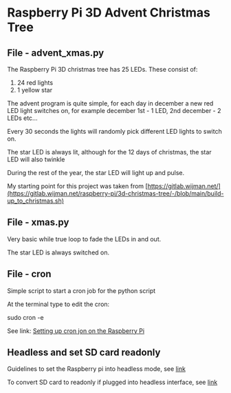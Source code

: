 # Raspberry Pi 3D Advent Christmas Tree

## File - advent_xmas.py

The Raspberry Pi 3D christmas tree has 25 LEDs. These consist of:

1. 24 red lights
2. 1 yellow star

The advent program is quite simple, for each day in december a new red LED light switches on, for example december 1st - 1 LED, 2nd december - 2 LEDs etc...

Every 30 seconds the lights will randomly pick different LED lights to switch on. 

The star LED is always lit, although for the 12 days of christmas, the star LED will also twinkle

During the rest of the year, the star LED will light up and pulse.

My starting point for this project was taken from [https://gitlab.wijman.net/](https://gitlab.wijman.net/raspberry-pi/3d-christmas-tree/-/blob/main/build-up_to_christmas.sh)


## File - xmas.py

Very basic while true loop to fade the LEDs in and out.

The star LED is always switched on.

## File - cron

Simple script to start a cron job for the python script

At the terminal type to edit the cron:

sudo cron -e

See link: [Setting up cron jon on the Raspberry Pi](https://bc-robotics.com/tutorials/setting-cron-job-raspberry-pi/?srsltid=AfmBOoorVp697avlYOwwSPL_7PZ07LdZZA2pZR5kvso2rpgExxpGtoop)

## Headless and set SD card readonly

Guidelines to set the Raspberry pi into headless mode, see [link](https://itsfoss.com/raspberry-pi-gui-boot/)

To convert SD card to readonly if plugged into headless interface, see [link](https://core-electronics.com.au/guides/read-only-raspberry-pi/)

